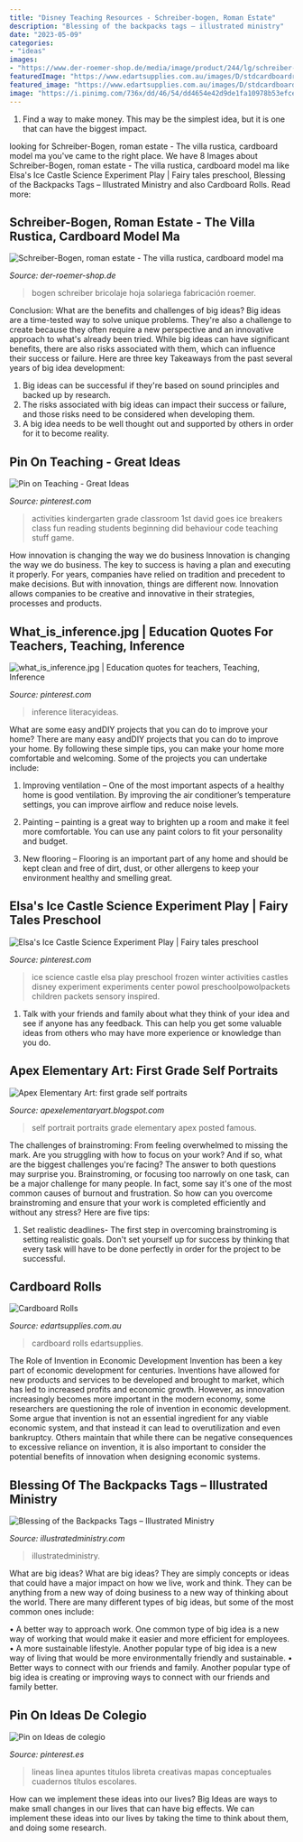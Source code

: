 ```yaml
---
title: "Disney Teaching Resources - Schreiber-bogen, Roman Estate"
description: "Blessing of the backpacks tags – illustrated ministry"
date: "2023-05-09"
categories:
- "ideas"
images:
- "https://www.der-roemer-shop.de/media/image/product/244/lg/schreiber-bogen-roman-estate-the-villa-rustica-cardboard-model-making.jpg"
featuredImage: "https://www.edartsupplies.com.au/images/D/stdcardboardrolls.jpg"
featured_image: "https://www.edartsupplies.com.au/images/D/stdcardboardrolls.jpg"
image: "https://i.pinimg.com/736x/dd/46/54/dd4654e42d9de1fa10978b53efce2ade--frozen-activities-disney-activities.jpg"
---
```



1) Find a way to make money. This may be the simplest idea, but it is one that can have the biggest impact.

	

		
looking for Schreiber-Bogen, roman estate - The villa rustica, cardboard model ma you've came to the right place. We have 8 Images about Schreiber-Bogen, roman estate - The villa rustica, cardboard model ma like Elsa&#039;s Ice Castle Science Experiment Play | Fairy tales preschool, Blessing of the Backpacks Tags – Illustrated Ministry and also Cardboard Rolls. Read more:
		
    
## Schreiber-Bogen, Roman Estate - The Villa Rustica, Cardboard Model Ma

<img loading=lazy src="https://www.der-roemer-shop.de/media/image/product/244/lg/schreiber-bogen-roman-estate-the-villa-rustica-cardboard-model-making.jpg" onerror="this.onerror=null;this.src='https://tse4.mm.bing.net/th?id=OIP.hjdanLd7cefr7HDzRoQpmgHaJ4&amp;pid=15.1';" alt="Schreiber-Bogen, roman estate - The villa rustica, cardboard model ma">

_Source: der-roemer-shop.de_

>bogen schreiber bricolaje hoja solariega fabricación roemer. 

	

Conclusion: What are the benefits and challenges of big ideas?
Big ideas are a time-tested way to solve unique problems. They're also a challenge to create because they often require a new perspective and an innovative approach to what's already been tried. While big ideas can have significant benefits, there are also risks associated with them, which can influence their success or failure. Here are three key Takeaways from the past several years of big idea development: 
1. Big ideas can be successful if they're based on sound principles and backed up by research.
2. The risks associated with big ideas can impact their success or failure, and those risks need to be considered when developing them.
3. A big idea needs to be well thought out and supported by others in order for it to become reality.

    
## Pin On Teaching - Great Ideas

<img loading=lazy src="https://i.pinimg.com/736x/2c/d8/51/2cd85121673741d9c244266fd4636783--first-day-of-school-back-to-school.jpg" onerror="this.onerror=null;this.src='https://tse2.mm.bing.net/th?id=OIP.gFt-K6Wssx1eTFPfGih3fgDOEs&amp;pid=15.1';" alt="Pin on Teaching - Great Ideas">

_Source: pinterest.com_

>activities kindergarten grade classroom 1st david goes ice breakers class fun reading students beginning did behaviour code teaching stuff game. 

	

How innovation is changing the way we do business
Innovation is changing the way we do business. The key to success is having a plan and executing it properly. For years, companies have relied on tradition and precedent to make decisions. But with innovation, things are different now. Innovation allows companies to be creative and innovative in their strategies, processes and products.

    
## What_is_inference.jpg | Education Quotes For Teachers, Teaching, Inference

<img loading=lazy src="https://i.pinimg.com/736x/d5/92/7f/d5927fd3be71b96541d6716fdd092860.jpg" onerror="this.onerror=null;this.src='https://tse2.mm.bing.net/th?id=OIP.ynH2u9RFAPjuTlx5vwAsAwHaJ3&amp;pid=15.1';" alt="what_is_inference.jpg | Education quotes for teachers, Teaching, Inference">

_Source: pinterest.com_

>inference literacyideas. 

	

What are some easy andDIY projects that you can do to improve your home?
There are many easy andDIY projects that you can do to improve your home. By following these simple tips, you can make your home more comfortable and welcoming. Some of the projects you can undertake include:
1. Improving ventilation – One of the most important aspects of a healthy home is good ventilation. By improving the air conditioner’s temperature settings, you can improve airflow and reduce noise levels.

2. Painting – painting is a great way to brighten up a room and make it feel more comfortable. You can use any paint colors to fit your personality and budget.

3. New flooring – Flooring is an important part of any home and should be kept clean and free of dirt, dust, or other allergens to keep your environment healthy and smelling great.

    
## Elsa&#039;s Ice Castle Science Experiment Play | Fairy Tales Preschool

<img loading=lazy src="https://i.pinimg.com/736x/dd/46/54/dd4654e42d9de1fa10978b53efce2ade--frozen-activities-disney-activities.jpg" onerror="this.onerror=null;this.src='https://tse3.mm.bing.net/th?id=OIP.msRQvqHaoJToSZ_ciXRw7QDIEs&amp;pid=15.1';" alt="Elsa&#039;s Ice Castle Science Experiment Play | Fairy tales preschool">

_Source: pinterest.com_

>ice science castle elsa play preschool frozen winter activities castles disney experiment experiments center powol preschoolpowolpackets children packets sensory inspired. 

	

1. Talk with your friends and family about what they think of your idea and see if anyone has any feedback. This can help you get some valuable ideas from others who may have more experience or knowledge than you do.

    
## Apex Elementary Art: First Grade Self Portraits

<img loading=lazy src="http://4.bp.blogspot.com/-Czm3Kc3Rv_4/UFdICT7Bb2I/AAAAAAAABto/ik5gwrAVLrs/s1600/1+sp+5.jpeg" onerror="this.onerror=null;this.src='https://tse3.mm.bing.net/th?id=OIP.-zRZqO5u6Qe6rq3F5aGi0gHaJ6&amp;pid=15.1';" alt="Apex Elementary Art: first grade self portraits">

_Source: apexelementaryart.blogspot.com_

>self portrait portraits grade elementary apex posted famous. 

	

The challenges of brainstroming: From feeling overwhelmed to missing the mark.
Are you struggling with how to focus on your work? And if so, what are the biggest challenges you're facing? The answer to both questions may surprise you. Brainstroming, or focusing too narrowly on one task, can be a major challenge for many people. In fact, some say it's one of the most common causes of burnout and frustration. 
So how can you overcome brainstroming and ensure that your work is completed efficiently and without any stress? Here are five tips: 

1. Set realistic deadlines- The first step in overcoming brainstroming is setting realistic goals. Don't set yourself up for success by thinking that every task will have to be done perfectly in order for the project to be successful.

    
## Cardboard Rolls

<img loading=lazy src="https://www.edartsupplies.com.au/images/D/stdcardboardrolls.jpg" onerror="this.onerror=null;this.src='https://tse3.mm.bing.net/th?id=OIP.gPekMtWbY1yxcl0RtQiUYwAAAA&amp;pid=15.1';" alt="Cardboard Rolls">

_Source: edartsupplies.com.au_

>cardboard rolls edartsupplies. 

	

The Role of Invention in Economic Development
Invention has been a key part of economic development for centuries. Inventions have allowed for new products and services to be developed and brought to market, which has led to increased profits and economic growth. 
However, as innovation increasingly becomes more important in the modern economy, some researchers are questioning the role of invention in economic development. Some argue that invention is not an essential ingredient for any viable economic system, and that instead it can lead to overutilization and even bankruptcy. Others maintain that while there can be negative consequences to excessive reliance on invention, it is also important to consider the potential benefits of innovation when designing economic systems.

    
## Blessing Of The Backpacks Tags – Illustrated Ministry

<img loading=lazy src="https://www.illustratedministry.com/wp-content/uploads/2021/06/Blessing-of-the-Backpacks-6-2048x1707.jpg" onerror="this.onerror=null;this.src='https://tse3.mm.bing.net/th?id=OIP.-tLseZ7QUQ1d9ql1uJEc6AHaGL&amp;pid=15.1';" alt="Blessing of the Backpacks Tags – Illustrated Ministry">

_Source: illustratedministry.com_

>illustratedministry. 

	

What are big ideas?
What are big ideas? They are simply concepts or ideas that could have a major impact on how we live, work and think. They can be anything from a new way of doing business to a new way of thinking about the world.
There are many different types of big ideas, but some of the most common ones include: 

• A better way to approach work. One common type of big idea is a new way of working that would make it easier and more efficient for employees. 
• A more sustainable lifestyle. Another popular type of big idea is a new way of living that would be more environmentally friendly and sustainable. 
• Better ways to connect with our friends and family. Another popular type of big idea is creating or improving ways to connect with our friends and family better.

    
## Pin On Ideas De Colegio

<img loading=lazy src="https://i.pinimg.com/736x/97/7f/ef/977fef30886ed4f29d9b2504ee7efcdb.jpg" onerror="this.onerror=null;this.src='https://tse2.mm.bing.net/th?id=OIP.AkfA_VknspUVPIZ6UDEWcgHaNL&amp;pid=15.1';" alt="Pin on Ideas de colegio">

_Source: pinterest.es_

>lineas linea apuntes titulos libreta creativas mapas conceptuales cuadernos títulos escolares. 

	

How can we implement these ideas into our lives?
Big Ideas are ways to make small changes in our lives that can have big effects. We can implement these ideas into our lives by taking the time to think about them, and doing some research.

